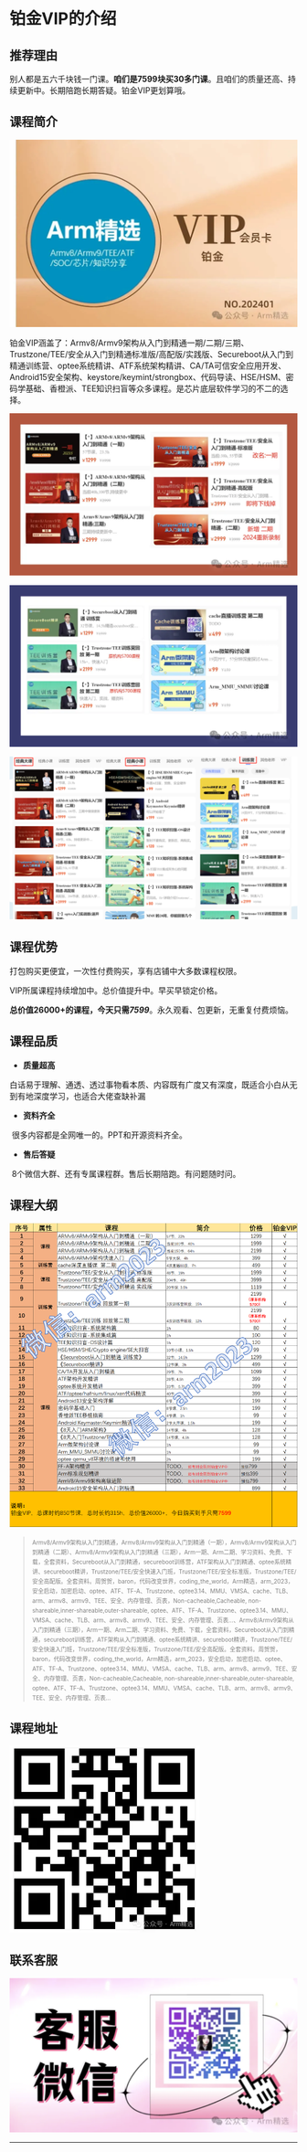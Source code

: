# 铂金VIP的介绍



## 推荐理由

别人都是五六千块钱一门课。**咱们是7599块买30多门课**。且咱们的质量还高、持续更新中。长期陪跑长期答疑。铂金VIP更划算哦。

## 课程简介

![图片](pictures/640-1719450522946-272.webp)

铂金VIP涵盖了：Armv8/Armv9架构从入门到精通一期/二期/三期、Trustzone/TEE/安全从入门到精通标准版/高配版/实践版、Secureboot从入门到精通训练营、optee系统精讲、ATF系统架构精讲、CA/TA可信安全应用开发、Android15安全架构、keystore/keymint/strongbox、代码导读、HSE/HSM、密码学基础、香橙派、TEE知识扫盲等众多课程。是芯片底层软件学习的不二的选择。

![图片](pictures/640-1719450522946-273.webp)

![图片](pictures/640-1719450522947-274.webp)

![image-20240701232741700](pictures/image-20240701232741700.png)

## 课程优势

打包购买更便宜，一次性付费购买，享有店铺中大多数课程权限。

VIP所属课程持续增加中。总价值提升中。早买早锁定价格。

**总价值26000+的课程，今天只需*****7599***。永久观看、包更新，无重复付费烦恼。



## **课程品质**

- **质量超高**

​	白话易于理解、通透、透过事物看本质、内容既有广度又有深度，既适合小白从无到有地深度学习，也适合大佬查缺补漏

- **资料齐全**

​	很多内容都是全网唯一的。PPT和开源资料齐全。

- **售后答疑**

​	8个微信大群、还有专属课程群。售后长期陪跑。有问题随时问。



## 课程大纲

![1719847535864](pictures/1719847535864.jpg)

> <font color=gray size=1>Armv8/Armv9架构从入门到精通，Armv8/Armv9架构从入门到精通（一期），Armv8/Armv9架构从入门到精通（二期）、Armv8/Armv9架构从入门到精通（三期），Arm一期、Arm二期、学习资料、免费、下载，全套资料，Secureboot从入门到精通，secureboot训练营，ATF架构从入门到精通、optee系统精讲、secureboot精讲，Trustzone/TEE/安全快速入门班，Trustzone/TEE/安全标准版，Trustzone/TEE/安全高配版。全套资料。周贺贺，baron，代码改变世界，coding_the_world，Arm精选，arm_2023，安全启动，加密启动、optee、ATF、TF-A、Trustzone、optee3.14、MMU、VMSA、cache、TLB、arm、armv8、armv9、TEE、安全、内存管理、页表，Non-cacheable,Cacheable, non-shareable,inner-shareable,outer-shareable, optee、ATF、TF-A、Trustzone、optee3.14、MMU、VMSA、cache、TLB、arm、armv8、armv9、TEE、安全、内存管理、页表…、Armv8/Armv9架构从入门到精通（三期），Arm一期、Arm二期、学习资料、免费、下载，全套资料，Secureboot从入门到精通，secureboot训练营，ATF架构从入门到精通、optee系统精讲、secureboot精讲，Trustzone/TEE/安全快速入门班，Trustzone/TEE/安全标准版，Trustzone/TEE/安全高配版。全套资料。周贺贺，baron，代码改变世界，coding_the_world，Arm精选，arm_2023，安全启动，加密启动、optee、ATF、TF-A、Trustzone、optee3.14、MMU、VMSA、cache、TLB、arm、armv8、armv9、TEE、安全、内存管理、页表，Non-cacheable,Cacheable, non-shareable,inner-shareable,outer-shareable, optee、ATF、TF-A、Trustzone、optee3.14、MMU、VMSA、cache、TLB、arm、armv8、armv9、TEE、安全、内存管理、页表…  </font>



## 课程地址

![图片](pictures/640-1719450522947-275.webp)

## 联系客服

![image-20240701232855948](pictures/image-20240701232855948.png)

****

